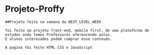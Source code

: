 # Projeto-Proffy
    ##Projeto feito na semana da NEXT_LEVEL_WEEK

    foi feito um projeto front-end, mobile first, de uma plataforma de estudos onde temos Professores oferencendo aulas.
    E alunos interesados podem comprar esse conteudo.

    A pagina foi feite HTML CSS e JavaScript
 
